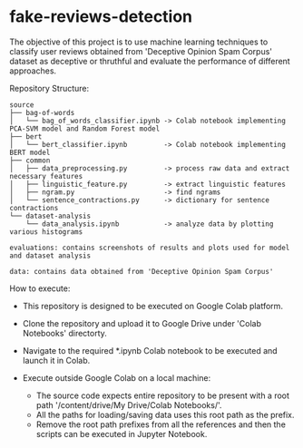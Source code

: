 # fake-reviews-detection

The objective of this project is to use machine learning techniques to classify user reviews obtained from 'Deceptive Opinion Spam Corpus' dataset as deceptive or thruthful and evaluate the performance of different approaches.

Repository Structure:
    
    source
    ├── bag-of-words
    │   └── bag_of_words_classifier.ipynb -> Colab notebook implementing PCA-SVM model and Random Forest model
    ├── bert
    │   └── bert_classifier.ipynb         -> Colab notebook implementing BERT model
    ├── common
    │   ├── data_preprocessing.py         -> process raw data and extract necessary features
    │   ├── linguistic_feature.py         -> extract linguistic features
    │   ├── ngram.py                      -> find ngrams
    │   └── sentence_contractions.py      -> dictionary for sentence contractions
    └── dataset-analysis
        └── data_analysis.ipynb           -> analyze data by plotting various histograms

    evaluations: contains screenshots of results and plots used for model and dataset analysis
    
    data: contains data obtained from 'Deceptive Opinion Spam Corpus'
    
How to execute:

- This repository is designed to be executed on Google Colab platform.
- Clone the repository and upload it to Google Drive under 'Colab Notebooks' directorty.
- Navigate to the required *.ipynb Colab notebook to be executed and launch it in Colab.

- Execute outside Google Colab on a local machine:

    - The source code expects entire repository to be present with a root path '/content/drive/My Drive/Colab Notebooks/'.
    - All the paths for loading/saving data uses this root path as the prefix.
    - Remove the root path prefixes from all the references and then the scripts can be executed in Jupyter Notebook.
